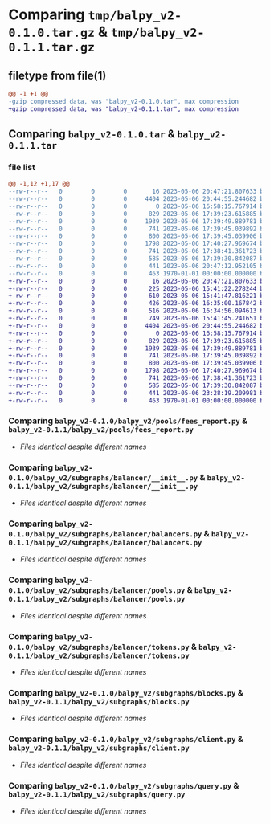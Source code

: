 # Comparing `tmp/balpy_v2-0.1.0.tar.gz` & `tmp/balpy_v2-0.1.1.tar.gz`

## filetype from file(1)

```diff
@@ -1 +1 @@
-gzip compressed data, was "balpy_v2-0.1.0.tar", max compression
+gzip compressed data, was "balpy_v2-0.1.1.tar", max compression
```

## Comparing `balpy_v2-0.1.0.tar` & `balpy_v2-0.1.1.tar`

### file list

```diff
@@ -1,12 +1,17 @@
--rw-r--r--   0        0        0       16 2023-05-06 20:47:21.807633 balpy_v2-0.1.0/README.md
--rw-r--r--   0        0        0     4404 2023-05-06 20:44:55.244682 balpy_v2-0.1.0/balpy_v2/pools/fees_report.py
--rw-r--r--   0        0        0        0 2023-05-06 16:58:15.767914 balpy_v2-0.1.0/balpy_v2/subgraphs/__init__.py
--rw-r--r--   0        0        0      829 2023-05-06 17:39:23.615885 balpy_v2-0.1.0/balpy_v2/subgraphs/balancer/__init__.py
--rw-r--r--   0        0        0     1939 2023-05-06 17:39:49.889781 balpy_v2-0.1.0/balpy_v2/subgraphs/balancer/balancers.py
--rw-r--r--   0        0        0      741 2023-05-06 17:39:45.039892 balpy_v2-0.1.0/balpy_v2/subgraphs/balancer/pools.py
--rw-r--r--   0        0        0      800 2023-05-06 17:39:45.039906 balpy_v2-0.1.0/balpy_v2/subgraphs/balancer/tokens.py
--rw-r--r--   0        0        0     1798 2023-05-06 17:40:27.969674 balpy_v2-0.1.0/balpy_v2/subgraphs/blocks.py
--rw-r--r--   0        0        0      741 2023-05-06 17:38:41.361723 balpy_v2-0.1.0/balpy_v2/subgraphs/client.py
--rw-r--r--   0        0        0      585 2023-05-06 17:39:30.842087 balpy_v2-0.1.0/balpy_v2/subgraphs/query.py
--rw-r--r--   0        0        0      441 2023-05-06 20:47:12.952105 balpy_v2-0.1.0/pyproject.toml
--rw-r--r--   0        0        0      463 1970-01-01 00:00:00.000000 balpy_v2-0.1.0/PKG-INFO
+-rw-r--r--   0        0        0       16 2023-05-06 20:47:21.807633 balpy_v2-0.1.1/README.md
+-rw-r--r--   0        0        0      225 2023-05-06 15:41:22.278244 balpy_v2-0.1.1/balpy_v2/lib/__init__.py
+-rw-r--r--   0        0        0      610 2023-05-06 15:41:47.816221 balpy_v2-0.1.1/balpy_v2/lib/flatten_json.py
+-rw-r--r--   0        0        0      426 2023-05-06 16:35:00.167842 balpy_v2-0.1.1/balpy_v2/lib/gql.py
+-rw-r--r--   0        0        0      516 2023-05-06 16:34:56.094613 balpy_v2-0.1.1/balpy_v2/lib/llama/__init__.py
+-rw-r--r--   0        0        0      749 2023-05-06 15:41:45.241651 balpy_v2-0.1.1/balpy_v2/lib/time.py
+-rw-r--r--   0        0        0     4404 2023-05-06 20:44:55.244682 balpy_v2-0.1.1/balpy_v2/pools/fees_report.py
+-rw-r--r--   0        0        0        0 2023-05-06 16:58:15.767914 balpy_v2-0.1.1/balpy_v2/subgraphs/__init__.py
+-rw-r--r--   0        0        0      829 2023-05-06 17:39:23.615885 balpy_v2-0.1.1/balpy_v2/subgraphs/balancer/__init__.py
+-rw-r--r--   0        0        0     1939 2023-05-06 17:39:49.889781 balpy_v2-0.1.1/balpy_v2/subgraphs/balancer/balancers.py
+-rw-r--r--   0        0        0      741 2023-05-06 17:39:45.039892 balpy_v2-0.1.1/balpy_v2/subgraphs/balancer/pools.py
+-rw-r--r--   0        0        0      800 2023-05-06 17:39:45.039906 balpy_v2-0.1.1/balpy_v2/subgraphs/balancer/tokens.py
+-rw-r--r--   0        0        0     1798 2023-05-06 17:40:27.969674 balpy_v2-0.1.1/balpy_v2/subgraphs/blocks.py
+-rw-r--r--   0        0        0      741 2023-05-06 17:38:41.361723 balpy_v2-0.1.1/balpy_v2/subgraphs/client.py
+-rw-r--r--   0        0        0      585 2023-05-06 17:39:30.842087 balpy_v2-0.1.1/balpy_v2/subgraphs/query.py
+-rw-r--r--   0        0        0      441 2023-05-06 23:28:19.209981 balpy_v2-0.1.1/pyproject.toml
+-rw-r--r--   0        0        0      463 1970-01-01 00:00:00.000000 balpy_v2-0.1.1/PKG-INFO
```

### Comparing `balpy_v2-0.1.0/balpy_v2/pools/fees_report.py` & `balpy_v2-0.1.1/balpy_v2/pools/fees_report.py`

 * *Files identical despite different names*

### Comparing `balpy_v2-0.1.0/balpy_v2/subgraphs/balancer/__init__.py` & `balpy_v2-0.1.1/balpy_v2/subgraphs/balancer/__init__.py`

 * *Files identical despite different names*

### Comparing `balpy_v2-0.1.0/balpy_v2/subgraphs/balancer/balancers.py` & `balpy_v2-0.1.1/balpy_v2/subgraphs/balancer/balancers.py`

 * *Files identical despite different names*

### Comparing `balpy_v2-0.1.0/balpy_v2/subgraphs/balancer/pools.py` & `balpy_v2-0.1.1/balpy_v2/subgraphs/balancer/pools.py`

 * *Files identical despite different names*

### Comparing `balpy_v2-0.1.0/balpy_v2/subgraphs/balancer/tokens.py` & `balpy_v2-0.1.1/balpy_v2/subgraphs/balancer/tokens.py`

 * *Files identical despite different names*

### Comparing `balpy_v2-0.1.0/balpy_v2/subgraphs/blocks.py` & `balpy_v2-0.1.1/balpy_v2/subgraphs/blocks.py`

 * *Files identical despite different names*

### Comparing `balpy_v2-0.1.0/balpy_v2/subgraphs/client.py` & `balpy_v2-0.1.1/balpy_v2/subgraphs/client.py`

 * *Files identical despite different names*

### Comparing `balpy_v2-0.1.0/balpy_v2/subgraphs/query.py` & `balpy_v2-0.1.1/balpy_v2/subgraphs/query.py`

 * *Files identical despite different names*

